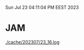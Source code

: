 Sun Jul 23 04:11:04 PM EEST 2023
# JAM
<a href='./cache/202307/23_16.log'>./cache/202307/23_16.log</a>
